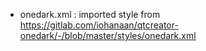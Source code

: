 - onedark.xml : imported style from https://gitlab.com/iohanaan/qtcreator-onedark/-/blob/master/styles/onedark.xml
